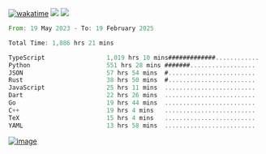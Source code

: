 [![wakatime](https://wakatime.com/badge/user/00eead22-fb14-4dd0-ab8a-3625cafbd50d.svg)](https://wakatime.com/@00eead22-fb14-4dd0-ab8a-3625cafbd50d)
![](https://komarev.com/ghpvc/?username=flatypus)
![](https://pixel.flatypus.me/flatypus?type=tracker)
<!--START_SECTION:waka-->

```rust
From: 19 May 2023 - To: 19 February 2025

Total Time: 1,886 hrs 21 mins

TypeScript                 1,019 hrs 10 mins#############............   53.76 %
Python                     551 hrs 28 mins #######..................   29.09 %
JSON                       57 hrs 54 mins  #........................   03.05 %
Rust                       38 hrs 50 mins  #........................   02.05 %
JavaScript                 25 hrs 11 mins  .........................   01.33 %
Dart                       22 hrs 26 mins  .........................   01.18 %
Go                         19 hrs 44 mins  .........................   01.04 %
C++                        19 hrs 4 mins   .........................   01.01 %
TeX                        15 hrs 4 mins   .........................   00.80 %
YAML                       13 hrs 58 mins  .........................   00.74 %
```

<!--END_SECTION:waka-->
[<img alt="image" src="https://github.com/flatypus/flatypus/assets/68029599/0a302dc1-501c-43a0-ae8d-37ec4817f3bd">](https://flatypus.me)

